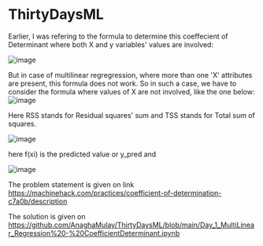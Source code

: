 # ThirtyDaysML

Earlier, I was refering to the formula to determine this coeffecient of Determinant where both X and y variables' values are involved:

![image](https://user-images.githubusercontent.com/20473196/192806483-245d5279-3222-4b43-98a4-b84e33b657f6.png)

But in case of multilinear regregression, where more than one 'X' attributes are present, this formula does not work. So in such a case, we have to consider the formula where values of X are not involved, like the one below:
![image](https://user-images.githubusercontent.com/20473196/192807589-3fc575ac-afd4-4220-9c21-cccf0fe5aa99.png)

Here RSS stands for Residual squares' sum and TSS stands for Total sum of squares. 

![image](https://user-images.githubusercontent.com/20473196/192809204-3eeb1aa7-599d-4ce7-b91d-ac9b8577c0b1.png)

here f(xi) is the predicted value or y_pred and 

![image](https://user-images.githubusercontent.com/20473196/192811001-4bf0e753-39ef-462c-ac07-f5c6452749f9.png)

The problem statement is given on link https://machinehack.com/practices/coefficient-of-determination-c7a0b/description

The solution is given on https://github.com/AnaghaMulay/ThirtyDaysML/blob/main/Day_1_MultiLinear_Regression%20-%20CoefficientDeterminant.ipynb
